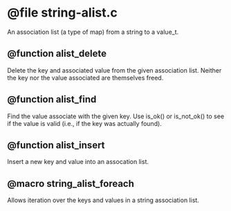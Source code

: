 # @file string-alist.c

An association list (a type of map) from a string to a value_t.
 
## @function alist_delete

Delete the key and associated value from the given association
list. Neither the key nor the value associated are themselves
freed.
 
## @function alist_find

Find the value associate with the given key. Use is_ok() or
is_not_ok() to see if the value is valid (i.e., if the key was
actually found).
 
## @function alist_insert

Insert a new key and value into an assocation list.
 
## @macro string_alist_foreach

Allows iteration over the keys and values in a string association
list.
 
